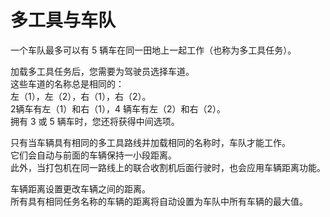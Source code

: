 # 多工具与车队
  
一个车队最多可以有 5 辆车在同一田地上一起工作（也称为多工具任务）。   

  
加载多工具任务后，您需要为驾驶员选择车道。   
这些车道的名称总是相同的：   
左（1），左（2），右（1），右（2）。   
 2辆车有左（1）和右（1），4 辆车有左（2）和右（2）。   
拥有 3 或 5 辆车时，您还将获得中间选项。   

  
只有当车辆具有相同的多工具路线并加载相同的名称时，车队才能工作。   
它们会自动与前面的车辆保持一小段距离。   
此外，当打包机在同一路线上的联合收割机后面行驶时，也会应用车辆距离功能。  

  
车辆距离设置更改车辆之间的距离。  
所有具有相同任务名称的车辆的距离将自动设置为车队中所有车辆的最大值。   
